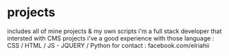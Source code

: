 # projects
includes all of mine projects &amp; my own scripts 
i'm a full stack developer that intersted with CMS projects 
i've a good experience with those language : CSS / HTML / JS - JQUERY / Python
for contact : facebook.com/elriahii

